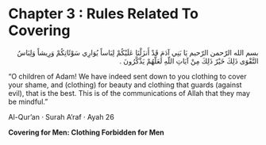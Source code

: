 Chapter 3 : Rules Related To Covering
=====================================

<p dir="rtl">
بسم الله الرّحمن الرّحيم
يَا بَنِي آدَمَ قَدْ أَنزَلْنَا عَلَيْكُمْ لِبَاساً يُوَارِي
سَوْئَاتِكُمْ وَرِيشاً وَلِبَاسُ التَّقْوَى ذَلِكَ خَيْرٌ ذَلِكَ مِنْ
آيَاتِ اللّهِ لَعَلَّهُمْ يَذَّكَّرُونَ .
</p>

“O children of Adam! We have indeed sent down to you clothing to cover
your shame, and (clothing) for beauty and clothing that guards (against
evil), that is the best. This is of the communications of Allah that
they may be mindful.”

Al-Qur’an · Surah A’raf · Ayah 26

**Covering for Men:
Clothing Forbidden for Men**
